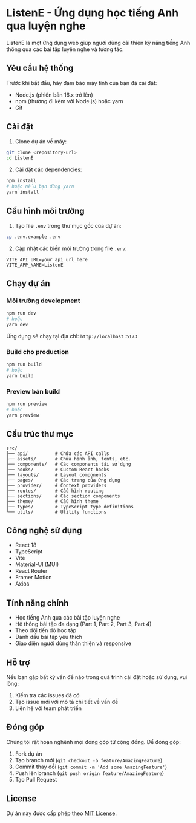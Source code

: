 # ListenE - Ứng dụng học tiếng Anh qua luyện nghe

ListenE là một ứng dụng web giúp người dùng cải thiện kỹ năng tiếng Anh thông qua các bài tập luyện nghe và tương tác.

## Yêu cầu hệ thống

Trước khi bắt đầu, hãy đảm bảo máy tính của bạn đã cài đặt:

- Node.js (phiên bản 16.x trở lên)
- npm (thường đi kèm với Node.js) hoặc yarn
- Git

## Cài đặt

1. Clone dự án về máy:

```bash
git clone <repository-url>
cd ListenE
```

2. Cài đặt các dependencies:

```bash
npm install
# hoặc nếu bạn dùng yarn
yarn install
```

## Cấu hình môi trường

1. Tạo file `.env` trong thư mục gốc của dự án:

```bash
cp .env.example .env
```

2. Cập nhật các biến môi trường trong file `.env`:

```env
VITE_API_URL=your_api_url_here
VITE_APP_NAME=ListenE
```

## Chạy dự án

### Môi trường development

```bash
npm run dev
# hoặc
yarn dev
```

Ứng dụng sẽ chạy tại địa chỉ: `http://localhost:5173`

### Build cho production

```bash
npm run build
# hoặc
yarn build
```

### Preview bản build

```bash
npm run preview
# hoặc
yarn preview
```

## Cấu trúc thư mục

```
src/
├── api/          # Chứa các API calls
├── assets/       # Chứa hình ảnh, fonts, etc.
├── components/   # Các components tái sử dụng
├── hooks/        # Custom React hooks
├── layouts/      # Layout components
├── pages/        # Các trang của ứng dụng
├── provider/     # Context providers
├── routes/       # Cấu hình routing
├── sections/     # Các section components
├── theme/        # Cấu hình theme
├── types/        # TypeScript type definitions
└── utils/        # Utility functions
```

## Công nghệ sử dụng

- React 18
- TypeScript
- Vite
- Material-UI (MUI)
- React Router
- Framer Motion
- Axios

## Tính năng chính

- Học tiếng Anh qua các bài tập luyện nghe
- Hệ thống bài tập đa dạng (Part 1, Part 2, Part 3, Part 4)
- Theo dõi tiến độ học tập
- Đánh dấu bài tập yêu thích
- Giao diện người dùng thân thiện và responsive

## Hỗ trợ

Nếu bạn gặp bất kỳ vấn đề nào trong quá trình cài đặt hoặc sử dụng, vui lòng:

1. Kiểm tra các issues đã có
2. Tạo issue mới với mô tả chi tiết về vấn đề
3. Liên hệ với team phát triển

## Đóng góp

Chúng tôi rất hoan nghênh mọi đóng góp từ cộng đồng. Để đóng góp:

1. Fork dự án
2. Tạo branch mới (`git checkout -b feature/AmazingFeature`)
3. Commit thay đổi (`git commit -m 'Add some AmazingFeature'`)
4. Push lên branch (`git push origin feature/AmazingFeature`)
5. Tạo Pull Request

## License

Dự án này được cấp phép theo [MIT License](LICENSE).
